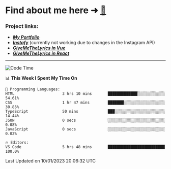 # Find about me here ➜ [🧑](https://pauabella.dev)

### Project links:
- ***[My Portfolio](https://pauabella.dev)***
- ***[Instafy](https://instafy.me)*** (currently not working due to changes in the Instagram API)
- ***[GiveMeTheLyrics in Vue](https://lyrics.pauabella.dev)***
- ***[GiveMeTheLyrics in React](https://pauabella.dev/GiveMeTheLyrics)***

---
<!--START_SECTION:waka-->
![Code Time](http://img.shields.io/badge/Code%20Time-1%2C770%20hrs%202%20mins-blue)

📊 **This Week I Spent My Time On** 

```text
💬 Programming Languages: 
HTML                     3 hrs 10 mins       █████████████░░░░░░░░░░░░   54.61% 
CSS                      1 hr 47 mins        ███████░░░░░░░░░░░░░░░░░░   30.85% 
TypeScript               50 mins             ███░░░░░░░░░░░░░░░░░░░░░░   14.44% 
JSON                     0 secs              ░░░░░░░░░░░░░░░░░░░░░░░░░   0.08% 
JavaScript               0 secs              ░░░░░░░░░░░░░░░░░░░░░░░░░   0.02%

🔥 Editors: 
VS Code                  5 hrs 48 mins       █████████████████████████   100.0%

```


 Last Updated on 10/01/2023 20:06:32 UTC
<!--END_SECTION:waka-->
